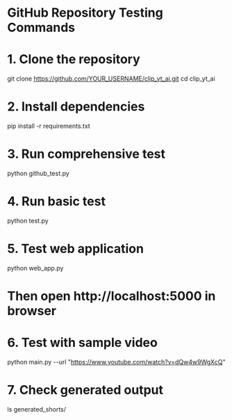 # GitHub Repository Testing Commands

# 1. Clone the repository
git clone https://github.com/YOUR_USERNAME/clip_yt_ai.git
cd clip_yt_ai

# 2. Install dependencies
pip install -r requirements.txt

# 3. Run comprehensive test
python github_test.py

# 4. Run basic test
python test.py

# 5. Test web application
python web_app.py
# Then open http://localhost:5000 in browser

# 6. Test with sample video
python main.py --url "https://www.youtube.com/watch?v=dQw4w9WgXcQ"

# 7. Check generated output
ls generated_shorts/

